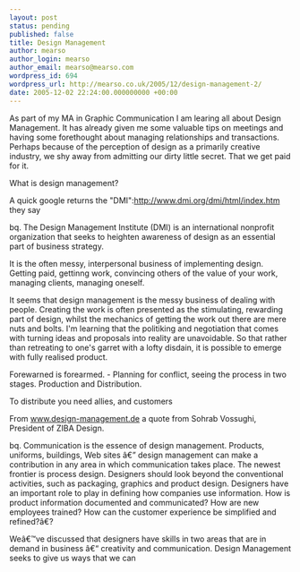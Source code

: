 ```yaml
---
layout: post
status: pending
published: false
title: Design Management
author: mearso
author_login: mearso
author_email: mearso@mearso.com
wordpress_id: 694
wordpress_url: http://mearso.co.uk/2005/12/design-management-2/
date: 2005-12-02 22:24:00.000000000 +00:00
---
```

As part of my MA in Graphic Communication I am learing all about Design Management. It has already given me some valuable tips on meetings and having some forethought about managing relationships and transactions. Perhaps because of the perception of design as a primarily creative industry, we shy away from admitting our dirty little secret. That we get paid for it.

What is design management? 

A quick google returns the "DMI":http://www.dmi.org/dmi/html/index.htm they say

bq. The Design Management Institute (DMI) is an international nonprofit organization that seeks to heighten awareness of design as an essential part of business strategy.

It is the often messy, interpersonal business of implementing design. Getting paid, gettinng work, convincing others of the value of your work, managing clients, managing oneself.

It seems that design management is the messy business of dealing with people. Creating the work is often presented as the stimulating, rewarding part of design, whilst the mechanics of getting the work out there are mere nuts and bolts. I'm learning that the politiking and negotiation that comes with turning ideas and proposals into reality are unavoidable. So that rather than retreating to one's garret with a lofty disdain, it is possible to emerge with fully realised product.


Forewarned is forearmed. - Planning for conflict, seeing the process in two stages. Production and Distribution.

To distribute you need allies, and customers

From www.design-management.de a quote from Sohrab Vossughi, President of ZIBA Design.

bq. Communication is the essence of design management. Products, uniforms, buildings, Web sites â€” design management can make a contribution in any area in which communication takes place. The newest frontier is process design. Designers should look beyond the conventional activities, such as packaging, graphics and product design. Designers have an important role to play in defining how companies use information. How is product information documented and communicated? How are new employees trained? How can the customer experience be simplified and refined?â€?

Weâ€™ve discussed that designers have skills in two areas that are in demand in business â€“ creativity and communication. Design Management seeks to give us ways that we can
